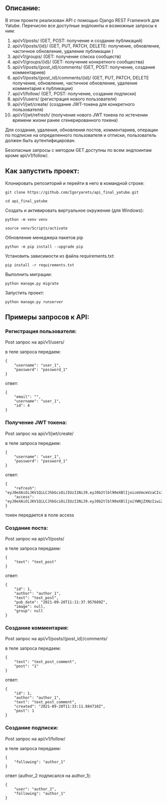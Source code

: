 ## Описание:

В этом проекте реализован API с помощью Django REST Framework для Yatube. 
Перечислю все доступные эндпоинты и возможные запросы к ним:

1. api/v1/posts/                            (GET, POST: получение и создание публикаций)
2. api/v1/posts/{id}/                       (GET, PUT, PATCH, DELETE: получение, обновление, частичное обновление, удаление публикации )
3. api/v1/groups/                           (GET: получение списка сообществ)
4. api/v1/groups/{id}/                      (GET: получение конкретного сообщества)
5. api/v1/posts/{post_id}/comments/         (GET, POST: получение, создание комментариев)
6. api/v1/posts/{post_id}/comments/{id}/    (GET, PUT, PATCH, DELETE получение, обновление, частичное обновление, удаление комментария к публикации)
7. api/v1/follow/                           (GET, POST: получение, создание подписки)
8. api/v1/users/                            (регистрация нового пользователя)
9. api/v1/jwt/create/                       (создание JWT-токена для конкретного пользователя)
10. api/v1/jwt/refresh/                     (получение нового JWT токена по истечении времени жизни ранее сгенерированного токена)

Для создания, удаления, обновления постов, комментариев, операции по подписке на определенного пользователя и отписки, пользователь должен быть аутентифицирован.

Безопасные запросы c методом GET доступны по всем эндпоинтам кроме api/v1/follow/. 


## Как запустить проект:

Клонировать репозиторий и перейти в него в командной строке:

```
git clone https://github.com/Igoryarets/api_final_yatube.git
```

```
cd api_final_yatube
```

Cоздать и активировать виртуальное окружение (для Windows):

```
python -m venv venv
```

```
source venv/Scripts/activate
```

Обновление менеджера пакетов pip

```
python -m pip install --upgrade pip
```

Установить зависимости из файла requirements.txt:

```
pip install -r requirements.txt
```

Выполнить миграции:

```
python manage.py migrate
```

Запустить проект:

```
python manage.py runserver
```
## Примеры запросов к API:

### Регистрация пользователя:

Post запрос на api/v1/users/ 

в теле запроса передаем:
```
{
    "username": "user_1",
    "password": "password_1"
}
```
ответ:
```
{
    "email": "",
    "username": "user_1",
    "id": 4
}
```
### Получение JWT токена:

Post запрос на api/v1/jwt/create/

в теле запроса передаем:
```
{
    "username": "user_1",
    "password": "password_1"
}
```
ответ:
```
{
    "refresh": "eyJ0eXAiOiJKV1QiLCJhbGciOiJIUzI1NiJ9.eyJ0b2tlbl90eXBlIjoicmVmcmVzaCIsImV4cCI6MTYzMjIyMjQzMywianRpIjoiODhkYjU3MmQzNmY2NDlmMmI0YzNlYjg3MzAxZTczNGEiLCJ1c2VyX2lkIjo0fQ.JMBrHFOUmXsf5hNI5MSJoX1GCGtV4hChVQLFVbE9L2k",
    "access": "eyJ0eXAiOiJKV1QiLCJhbGciOiJIUzI1NiJ9.eyJ0b2tlbl90eXBlIjoiYWNjZXNzIiwiZXhwIjoxNjMyMjIyNDMzLCJqdGkiOiI1MDBjNjU3NjQwOWM0ZGZiODAzNmI3Mzk3YjRlZWM5YSIsInVzZXJfaWQiOjR9.FrdAum5zJmGGjxhHxjvZ0HzrtUTVy4PhBSp7sphtnuo"
}
```
токен передается в поле access


### Создание поста:

Post запрос на api/v1/posts/

в теле запроса передаем:
```
{
    "text": "text_post"
}
```
ответ:
```
{
    "id": 1,
    "author": "author_1",
    "text": "text_post",
    "pub_date": "2021-09-20T11:11:37.957689Z",
    "image": null,
    "group": null
} 
```
### Создание комментария:

Post запрос на api/v1/posts/{post_id}/comments/

в теле запроса передаем:
```
{
    "text": "text_post_comment",
    "post": "1"
}
```
ответ:
```
{
    "id": 1,
    "author": "author_1",
    "text": "text_post_comment",
    "created": "2021-09-20T11:33:11.884710Z",
    "post": 1
}
```
### Создание подписки:

Post запрос на api/v1/follow/

в теле запроса передаем:
```
{
    "following": "author_1"
}
```
ответ (author_2 подписался на author_1):
```
{
    "user": "author_2",
    "following": "author_1"
}
```